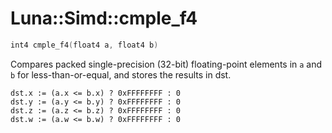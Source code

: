 # Luna::Simd::cmple_f4

```c++
int4 cmple_f4(float4 a, float4 b)
```

Compares packed single-precision (32-bit) floating-point elements in `a` and `b` for less-than-or-equal, and stores the results in dst. 


```
dst.x := (a.x <= b.x) ? 0xFFFFFFFF : 0
dst.y := (a.y <= b.y) ? 0xFFFFFFFF : 0
dst.z := (a.z <= b.z) ? 0xFFFFFFFF : 0
dst.w := (a.w <= b.w) ? 0xFFFFFFFF : 0
```


